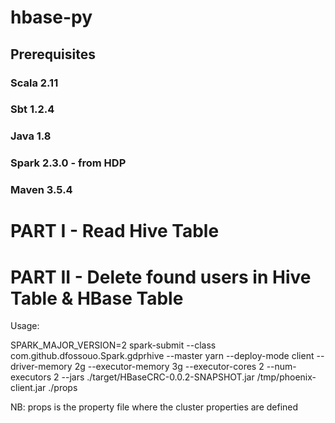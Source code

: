 # hbase-py

## Prerequisites 
### Scala 2.11
### Sbt 1.2.4 
### Java 1.8
### Spark 2.3.0 - from HDP 
### Maven 3.5.4

# PART I - Read Hive Table


# PART II - Delete found users in Hive Table & HBase Table
  
Usage: 

SPARK_MAJOR_VERSION=2 spark-submit --class com.github.dfossouo.Spark.gdprhive --master yarn --deploy-mode client --driver-memory 2g --executor-memory 3g --executor-cores 2 --num-executors 2 --jars ./target/HBaseCRC-0.0.2-SNAPSHOT.jar /tmp/phoenix-client.jar ./props


NB: props is the property file where the cluster properties are defined